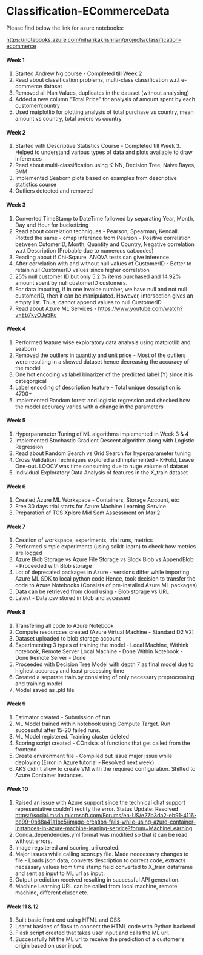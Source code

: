 # Classification-ECommerceData

Please find below the link for azure notebooks:

https://notebooks.azure.com/niharikakrishnan/projects/classification-ecommerce

#### Week 1
1. Started Andrew Ng course - Completed till Week 2
2. Read about classification problems, multi-class classification w.r.t e-commerce dataset
3. Removed all Nan Values, duplicates in the dataset (without analysing)
4. Added a new column "Total Price" for analysis of amount spent by each customer/country
5. Used matplotlib for plotting analysis of total purchase vs country, mean amount vs country, total orders vs country 

#### Week 2
1. Started with Descriptive Statistics Course - Completed till Week 3. Helped to understand various types of data and plots available to draw inferences
2. Read about multi-classification using K-NN, Decision Tree, Naive Bayes, SVM
3. Implemented Seaborn plots based on examples from descriptive statistics course
4. Outliers detected and removed 

#### Week 3
1. Converted TimeStamp to DateTime followed by separating Year, Month, Day and Hour for bucketizing
2. Read about correlation techniques - Pearson, Spearman, Kendall. Plotted the same - cmap
Inference from Pearson - Positive correlation between CutomerID, Month, Quantity and Country, Negative correlation w.r.t Description (Probable due to numerous cat.codes) 
3. Reading about if Chi-Sqaure, ANOVA tests can give inference
4. After correlation with and without null values of CustomerID - Better to retain null CustomerID values since higher correlation
5. 25% null customer ID but only 5.2 % items purchased and 14.92% amount spent by null customerID customers.
6. For data imputing, if in one invoice number, we have null and not null customerID, then it can be manipulated. However, intersection gives an empty list. Thus, cannot append values to null CustomerID
7. Read about Azure ML Services - https://www.youtube.com/watch?v=Eb7kyOJe5Kc

#### Week 4
1. Performed feature wise exploratory data analysis using matplotlib and seaborn
2. Removed the outliers in quantity and unit price - Most of the outliers were resulting in a skewed dataset hence decreasing the accuracy of the model
3. One hot encoding vs label binarizer of the predicted label (Y) since it is categorgical
4. Label encoding of description feature - Total unique description is 4700+
5. Implemented Random forest and logistic regression and checked how the model accuracy varies with a change in the parameters

#### Week 5
1. Hyperparameter Tuning of ML algorithms implemented in Week 3 & 4
2. Implemented Stochastic Gradient Descent algorithm along with Logistic Regression
3. Read about Random Search vs Grid Search for hyperparameter tuning
4. Cross Validation Techniques explored and implemented - K-Fold, Leave One-out. LOOCV was time consuming due to huge volume of dataset
5. Individual Exploratory Data Analysis of features in the X_train dataset

#### Week 6
1. Created Azure ML Workspace - Containers, Storage Account, etc
2. Free 30 days trial starts for Azure Machine Learning Service 
3. Preparation of TCS Xplore Mid Sem Assessment on Mar 2

#### Week 7
1. Creation of workspace, experiments, trial runs, metrics
2. Performed simple experiments (using scikit-learn) to check how metrics are logged
3. Azure Blob Storage vs Azure File Storage vs Block Blob vs AppendBlob - Proceeded with Blob storage
4. Lot of deprecated packages in Azure - versions differ while importing Azure ML SDK to local python code 
Hence, took decision to transfer the code to Azure Notebooks (Consists of pre-installed Azure ML packages)
5. Data can be retrieved from cloud using - Blob storage vs URL
6. Latest - Data.csv stored in blob and accessed

#### Week 8
1. Transfering all code to Azure Notebook
2. Compute resourcces created (Azure Virtual Machine - Standard D2 V2)
3. Dataset uploaded to blob storage account
4. Experimenting 3 types of training  the model - Local Machine, Withink notebook, Remote Server
Local Machine - Done
Within Notebook - Done
Remote Server - Done
5. Proceeded with Decision Tree Model with depth 7 as final model due to highest accuracy and least processing time
6. Created a separate train.py consisting of only necessary preprocessing and training model
7. Model saved as .pkl file

#### Week 9
1. Estimator created - Submission of run. 
2. ML Model trained within notebook using Compute Target. Run successful after 15-20 failed runs.
3. ML Model registered. Training cluster deleted
4. Scoring script created - COnsists of functions that get called from the frontend
5. Create environment file - Compiled but issue major issue while deploying (Error in Azure tutorial - Resolved next week)
6. AKS didn't allow to create VM with the required configuration. Shifted to Azure Container Instances.

#### Week 10
1. Raised an issue with Azure support since the technical chat support representative couldn't rectify the error.
Status Update: Resolved
https://social.msdn.microsoft.com/Forums/en-US/e27b3da2-eb91-4116-be99-0b88a41a1bc5/image-creation-fails-while-using-azure-container-instances-in-azure-machine-leaning-service?forum=MachineLearning
2. Conda_dependencies.yml format was modified so that it can be read without errors. 
3. Image regsitered and scoring_uri created.
4. Major issues while calling score.py file. Made neccessary changes to file - Loads json data, converts description to correct code, extracts necessary values from time stamp field converted to X_train dataframe and sent as input to ML url as input.
5. Output prediction received resulting in successful API generation.
6. Machine Learning URL can be called from local machine, remote machine, different cluser etc.


#### Week 11 & 12
1. Built basic front end using HTML and CSS
2. Learnt basices of flask to connect the HTML code with Python backend
3. Flask script created that takes user input and calls the ML url. 
4. Successfully hit the ML url to receive the prediction of a customer's origin based on user input.
